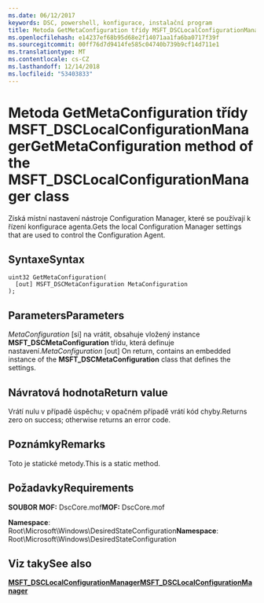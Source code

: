 ```yaml
---
ms.date: 06/12/2017
keywords: DSC, powershell, konfigurace, instalační program
title: Metoda GetMetaConfiguration třídy MSFT_DSCLocalConfigurationManager
ms.openlocfilehash: e14237ef68b95d68e2f14071aa1fa6ba0717f39f
ms.sourcegitcommit: 00ff76d7d9414fe585c04740b739b9cf14d711e1
ms.translationtype: MT
ms.contentlocale: cs-CZ
ms.lasthandoff: 12/14/2018
ms.locfileid: "53403833"
---
```

# <a name="getmetaconfiguration-method-of-the-msftdsclocalconfigurationmanager-class"></a><span data-ttu-id="663f8-103">Metoda GetMetaConfiguration třídy MSFT_DSCLocalConfigurationManager</span><span class="sxs-lookup"><span data-stu-id="663f8-103">GetMetaConfiguration method of the MSFT_DSCLocalConfigurationManager class</span></span>

<span data-ttu-id="663f8-104">Získá místní nastavení nástroje Configuration Manager, které se používají k řízení konfigurace agenta.</span><span class="sxs-lookup"><span data-stu-id="663f8-104">Gets the local Configuration Manager settings that are used to control the Configuration Agent.</span></span>

## <a name="syntax"></a><span data-ttu-id="663f8-105">Syntaxe</span><span class="sxs-lookup"><span data-stu-id="663f8-105">Syntax</span></span>

```mof
uint32 GetMetaConfiguration(
  [out] MSFT_DSCMetaConfiguration MetaConfiguration
);
```

## <a name="parameters"></a><span data-ttu-id="663f8-106">Parameters</span><span class="sxs-lookup"><span data-stu-id="663f8-106">Parameters</span></span>

<span data-ttu-id="663f8-107">*MetaConfiguration* \[si\] na vrátit, obsahuje vložený instance **MSFT_DSCMetaConfiguration** třídu, která definuje nastavení.</span><span class="sxs-lookup"><span data-stu-id="663f8-107">*MetaConfiguration* \[out\] On return, contains an embedded instance of the **MSFT_DSCMetaConfiguration** class that defines the settings.</span></span>

## <a name="return-value"></a><span data-ttu-id="663f8-108">Návratová hodnota</span><span class="sxs-lookup"><span data-stu-id="663f8-108">Return value</span></span>

<span data-ttu-id="663f8-109">Vrátí nulu v případě úspěchu; v opačném případě vrátí kód chyby.</span><span class="sxs-lookup"><span data-stu-id="663f8-109">Returns zero on success; otherwise returns an error code.</span></span>

## <a name="remarks"></a><span data-ttu-id="663f8-110">Poznámky</span><span class="sxs-lookup"><span data-stu-id="663f8-110">Remarks</span></span>

<span data-ttu-id="663f8-111">Toto je statické metody.</span><span class="sxs-lookup"><span data-stu-id="663f8-111">This is a static method.</span></span>

## <a name="requirements"></a><span data-ttu-id="663f8-112">Požadavky</span><span class="sxs-lookup"><span data-stu-id="663f8-112">Requirements</span></span>

<span data-ttu-id="663f8-113">**SOUBOR MOF:** DscCore.mof</span><span class="sxs-lookup"><span data-stu-id="663f8-113">**MOF:** DscCore.mof</span></span>

<span data-ttu-id="663f8-114">**Namespace**: Root\Microsoft\Windows\DesiredStateConfiguration</span><span class="sxs-lookup"><span data-stu-id="663f8-114">**Namespace**: Root\Microsoft\Windows\DesiredStateConfiguration</span></span>

## <a name="see-also"></a><span data-ttu-id="663f8-115">Viz taky</span><span class="sxs-lookup"><span data-stu-id="663f8-115">See also</span></span>

[<span data-ttu-id="663f8-116">**MSFT_DSCLocalConfigurationManager**</span><span class="sxs-lookup"><span data-stu-id="663f8-116">**MSFT_DSCLocalConfigurationManager**</span></span>](msft-dsclocalconfigurationmanager.md)
